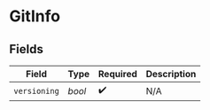 # GitInfo


## Fields

| Field              | Type               | Required           | Description        |
| ------------------ | ------------------ | ------------------ | ------------------ |
| `versioning`       | *bool*             | :heavy_check_mark: | N/A                |